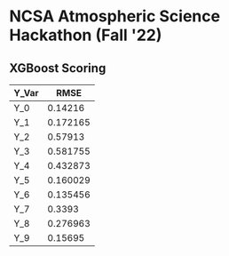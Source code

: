 # NCSA Atmospheric Science Hackathon (Fall '22)

## XGBoost Scoring

| Y_Var | RMSE     |
|-------|----------|
| Y_0   | 0.14216  |
| Y_1   | 0.172165 |
| Y_2   | 0.57913  |
| Y_3   | 0.581755 |
| Y_4   | 0.432873 |
| Y_5   | 0.160029 |
| Y_6   | 0.135456 |
| Y_7   | 0.3393   |
| Y_8   | 0.276963 |
| Y_9   | 0.15695  |
